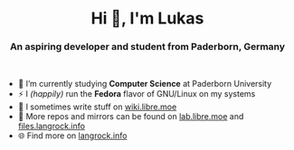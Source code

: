 <h1 align="center">Hi 👋, I'm Lukas</h1>
<h3 align="center">An aspiring developer and student from Paderborn, Germany</h3>
<br/>

- 🌱 I’m currently studying **Computer Science** at Paderborn University
- ⚡ I *(happily)* run the **Fedora** flavor of GNU/Linux on my systems
- 📝 I sometimes write stuff on [wiki.libre.moe](https://wiki.libre.moe/)
- 💾 More repos and mirrors can be found on [lab.libre.moe](https://lab.libre.moe/lukas) and [files.langrock.info](https://files.langrock.info/apps/)
- 🌐 Find more on [langrock.info](https://langrock.info)
